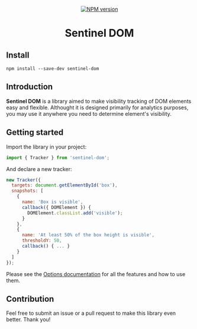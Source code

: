 <p align="center">
  <a href="https://github.com/kettanaito/sentinel-dom">
    <img src="https://img.shields.io/npm/v/sentinel-dom.svg" alt="NPM version" />
  </a>
</p>

<h1 align="center">Sentinel DOM</h1>

## Install
```
npm install --save-dev sentinel-dom
```

## Introduction
**Sentinel DOM** is a library aimed to make visibility tracking of DOM elements easy and flexible. Althought it is designed primarily for analytics purposes, you may use it anywhere you need to determine element's visibility.

## Getting started
Import the library in your project:
```js
import { Tracker } from 'sentinel-dom';
```

And declare a new tracker:
```js
new Tracker({
  targets: document.getElementById('box'),
  snapshots: [
    {
      name: 'Box is visible',
      callback({ DOMElement }) {
        DOMElement.classList.add('visible');
      }
    },
    {
      name: 'At least 50% of the box height is visible',
      thresholdY: 50,
      callback() { ... }
    }
  ]
});
```
Please see the [Options documentation](./docs/02-options.md) for all the features and how to use them.

## Contribution
Feel free to submit an issue or a pull request to make this library even better. Thank you!
